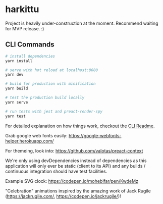 # harkittu

Project is heavily under-construction at the moment. Recommend waiting for MVP release. :)


## CLI Commands

``` bash
# install dependencies
yarn install

# serve with hot reload at localhost:8080
yarn dev

# build for production with minification
yarn build

# test the production build locally
yarn serve

# run tests with jest and preact-render-spy 
yarn test
```

For detailed explanation on how things work, checkout the [CLI Readme](https://github.com/developit/preact-cli/blob/master/README.md).

Grab google web fonts easily: https://google-webfonts-helper.herokuapp.com/

For themeing, look into: https://github.com/valotas/preact-context

We're only using devDependencies instead of dependencies as this application will only ever be static (client to its API) and any builds / continuous integration should have test facilities.

Example SVG clock: https://codepen.io/mohebifar/pen/KwdeMz



"Celebration" animations inspired by the amazing work of Jack Rugile (https://jackrugile.com/, https://codepen.io/jackrugile/)!
